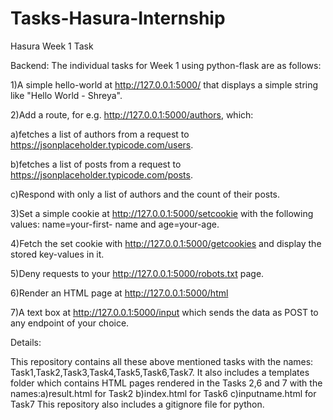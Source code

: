 # Tasks-Hasura-Internship
Hasura Week 1 Task

Backend:
The individual tasks for Week 1 using python-flask are as follows:

1)A simple hello-world at http://127.0.0.1:5000/ that displays a simple string like "Hello World - Shreya".

2)Add a route, for e.g. http://127.0.0.1:5000/authors, which:

a)fetches a list of authors from a request to https://jsonplaceholder.typicode.com/users.

b)fetches a list of posts from a request to https://jsonplaceholder.typicode.com/posts. 

c)Respond with only a list of authors and the count of their posts.

3)Set a simple cookie at http://127.0.0.1:5000/setcookie with the following values: name=your-first- name and age=your-age.

4)Fetch the set cookie with http://127.0.0.1:5000/getcookies and display the stored key-values in it.

5)Deny requests to your http://127.0.0.1:5000/robots.txt page.

6)Render an HTML page at http://127.0.0.1:5000/html

7)A text box at http://127.0.0.1:5000/input which sends the data as POST to any endpoint of your choice.

Details:


This repository contains all these above mentioned tasks with the names: Task1,Task2,Task3,Task4,Task5,Task6,Task7.
It also includes a templates folder which contains HTML pages rendered in the Tasks 2,6 and 7 with the names:a)result.html for Task2 b)index.html for Task6 c)inputname.html for Task7
This repository also includes a gitignore file for python.

	
